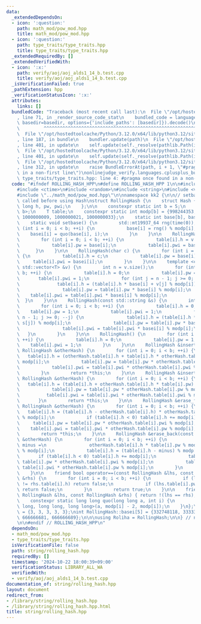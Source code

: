 ```yaml
---
data:
  _extendedDependsOn:
  - icon: ':question:'
    path: math_mod/pow_mod.hpp
    title: math_mod/pow_mod.hpp
  - icon: ':question:'
    path: type_traits/type_traits.hpp
    title: type_traits/type_traits.hpp
  _extendedRequiredBy: []
  _extendedVerifiedWith:
  - icon: ':x:'
    path: verify/aoj/aoj_alds1_14_b.test.cpp
    title: verify/aoj/aoj_alds1_14_b.test.cpp
  _isVerificationFailed: true
  _pathExtension: hpp
  _verificationStatusIcon: ':x:'
  attributes:
    links: []
  bundledCode: "Traceback (most recent call last):\n  File \"/opt/hostedtoolcache/Python/3.12.0/x64/lib/python3.12/site-packages/onlinejudge_verify/documentation/build.py\"\
    , line 71, in _render_source_code_stat\n    bundled_code = language.bundle(stat.path,\
    \ basedir=basedir, options={'include_paths': [basedir]}).decode()\n          \
    \         ^^^^^^^^^^^^^^^^^^^^^^^^^^^^^^^^^^^^^^^^^^^^^^^^^^^^^^^^^^^^^^^^^^^^^^^^^^^^^^^^^\n\
    \  File \"/opt/hostedtoolcache/Python/3.12.0/x64/lib/python3.12/site-packages/onlinejudge_verify/languages/cplusplus.py\"\
    , line 187, in bundle\n    bundler.update(path)\n  File \"/opt/hostedtoolcache/Python/3.12.0/x64/lib/python3.12/site-packages/onlinejudge_verify/languages/cplusplus_bundle.py\"\
    , line 401, in update\n    self.update(self._resolve(pathlib.Path(included), included_from=path))\n\
    \  File \"/opt/hostedtoolcache/Python/3.12.0/x64/lib/python3.12/site-packages/onlinejudge_verify/languages/cplusplus_bundle.py\"\
    , line 401, in update\n    self.update(self._resolve(pathlib.Path(included), included_from=path))\n\
    \  File \"/opt/hostedtoolcache/Python/3.12.0/x64/lib/python3.12/site-packages/onlinejudge_verify/languages/cplusplus_bundle.py\"\
    , line 312, in update\n    raise BundleErrorAt(path, i + 1, \"#pragma once found\
    \ in a non-first line\")\nonlinejudge_verify.languages.cplusplus_bundle.BundleErrorAt:\
    \ type_traits/type_traits.hpp: line 4: #pragma once found in a non-first line\n"
  code: "#ifndef ROLLING_HASH_HPP\n#define ROLLING_HASH_HPP 1\n\n#include <array>\n\
    #include <ctime>\n#include <random>\n#include <string>\n#include <vector>\n\n\
    #include \"../math_mod/pow_mod.hpp\"\n\nnamespace kk2 {\n\n// setbase() must be\
    \ called before using Hash\nstruct RollingHash {\n    struct Hash {\n        long\
    \ long h, pw, pwi;\n    };\n\n    constexpr static int b = 5;\n    using T = std::array<Hash,\
    \ b>;\n    T table;\n    constexpr static int modp[b] = {998244353, 1000000007,\
    \ 1000000009, 1000000021, 1000000033};\n    static int base[b], basei[b];\n\n\
    \    static void setbase() {\n        std::mt19937_64 rng(time(0));\n        for\
    \ (int i = 0; i < b; ++i) {\n            base[i] = rng() % modp[i];\n        \
    \    basei[i] = quo(base[i], i);\n        }\n    }\n\n    RollingHash(int v) {\n\
    \        for (int i = 0; i < b; ++i) {\n            table[i].h = v % modp[i];\n\
    \            table[i].pw = base[i];\n            table[i].pwi = basei[i];\n  \
    \      }\n    }\n\n    RollingHash(char c) {\n        for (int i = 0; i < b; ++i)\
    \ {\n            table[i].h = c;\n            table[i].pw = base[i];\n       \
    \     table[i].pwi = basei[i];\n        }\n    }\n\n    template <class T> RollingHash(const\
    \ std::vector<T> &v) {\n        int n = v.size();\n        for (int i = 0; i <\
    \ b; ++i) {\n            table[i].h = 0;\n            table[i].pw = 1;\n     \
    \       table[i].pwi = 1;\n            for (int j = n - 1; j >= 0; --j) {\n  \
    \              table[i].h = (table[i].h * base[i] + v[j] % modp[i]) % modp[i];\n\
    \                table[i].pw = table[i].pw * base[i] % modp[i];\n            \
    \    table[i].pwi = table[i].pwi * basei[i] % modp[i];\n            }\n      \
    \  }\n    }\n\n    RollingHash(const std::string &s) {\n        int n = s.size();\n\
    \        for (int i = 0; i < b; ++i) {\n            table[i].h = 0;\n        \
    \    table[i].pw = 1;\n            table[i].pwi = 1;\n            for (int j =\
    \ n - 1; j >= 0; --j) {\n                table[i].h = (table[i].h * base[i] +\
    \ s[j]) % modp[i];\n                table[i].pw = table[i].pw * base[i] % modp[i];\n\
    \                table[i].pwi = table[i].pwi * basei[i] % modp[i];\n         \
    \   }\n        }\n    }\n\n    RollingHash() {\n        for (int i = 0; i < b;\
    \ ++i) {\n            table[i].h = 0;\n            table[i].pw = 1;\n        \
    \    table[i].pwi = 1;\n        }\n    }\n\n    RollingHash &insert_front(const\
    \ RollingHash &otherHash) {\n        for (int i = 0; i < b; ++i) {\n         \
    \   table[i].h = (otherHash.table[i].h + table[i].h * otherHash.table[i].pw) %\
    \ modp[i];\n            table[i].pw = table[i].pw * otherHash.table[i].pw % modp[i];\n\
    \            table[i].pwi = table[i].pwi * otherHash.table[i].pwi % modp[i];\n\
    \        }\n        return *this;\n    }\n\n    RollingHash &insert_back(const\
    \ RollingHash &otherHash) {\n        for (int i = 0; i < b; ++i) {\n         \
    \   table[i].h = (table[i].h + otherHash.table[i].h * table[i].pw) % modp[i];\n\
    \            table[i].pw = table[i].pw * otherHash.table[i].pw % modp[i];\n  \
    \          table[i].pwi = table[i].pwi * otherHash.table[i].pwi % modp[i];\n \
    \       }\n        return *this;\n    }\n\n    RollingHash &erase_front(const\
    \ RollingHash &otherHash) {\n        for (int i = 0; i < b; ++i) {\n         \
    \   table[i].h = (table[i].h - otherHash.table[i].h) * otherHash.table[i].pwi\
    \ % modp[i];\n            if (table[i].h < 0) table[i].h += modp[i];\n       \
    \     table[i].pw = table[i].pw * otherHash.table[i].pwi % modp[i];\n        \
    \    table[i].pwi = table[i].pwi * otherHash.table[i].pw % modp[i];\n        }\n\
    \        return *this;\n    }\n\n    RollingHash &erase_back(const RollingHash\
    \ &otherHash) {\n        for (int i = 0; i < b; ++i) {\n            long long\
    \ minus =\n                otherHash.table[i].h * table[i].pw % modp[i] * otherHash.table[i].pwi\
    \ % modp[i];\n            table[i].h = (table[i].h - minus) % modp[i];\n     \
    \       if (table[i].h < 0) table[i].h += modp[i];\n            table[i].pw =\
    \ table[i].pw * otherHash.table[i].pwi % modp[i];\n            table[i].pwi =\
    \ table[i].pwi * otherHash.table[i].pw % modp[i];\n        }\n        return *this;\n\
    \    }\n\n    friend bool operator==(const RollingHash &lhs, const RollingHash\
    \ &rhs) {\n        for (int i = 0; i < b; ++i) {\n            if (lhs.table[i].h\
    \ != rhs.table[i].h) return false;\n            if (lhs.table[i].pw != rhs.table[i].pw)\
    \ return false;\n        }\n        return true;\n    }\n\n    friend bool operator!=(const\
    \ RollingHash &lhs, const RollingHash &rhs) { return !(lhs == rhs); }\n\n  private:\n\
    \    constexpr static long long quo(long long a, int i) {\n        return pow_mod<long\
    \ long, long long, long long>(a, modp[i] - 2, modp[i]);\n    }\n};\n\nint RollingHash::base[5]\
    \ = {3, 3, 3, 3, 3};\nint RollingHash::basei[5] = {332748118, 333333336, 666666673,\
    \ 666666681, 666666689};\n\n\nusing Roliha = RollingHash;\n\n} // namespace kk2\n\
    \n\n#endif // ROLLING_HASH_HPP\n"
  dependsOn:
  - math_mod/pow_mod.hpp
  - type_traits/type_traits.hpp
  isVerificationFile: false
  path: string/rolling_hash.hpp
  requiredBy: []
  timestamp: '2024-10-22 18:00:39+09:00'
  verificationStatus: LIBRARY_ALL_WA
  verifiedWith:
  - verify/aoj/aoj_alds1_14_b.test.cpp
documentation_of: string/rolling_hash.hpp
layout: document
redirect_from:
- /library/string/rolling_hash.hpp
- /library/string/rolling_hash.hpp.html
title: string/rolling_hash.hpp
---
```

